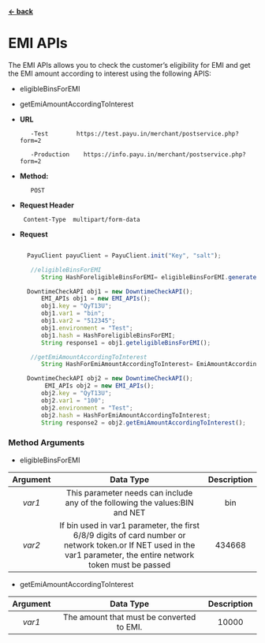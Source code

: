 
[**<- back**](/Users/sumit.pawar/Desktop/Java_SDK/payu-java/src/readme1.md)

# EMI APIs
The EMI APIs allows you to check the customer’s eligibility for EMI and get the EMI amount according to interest using the following APIS:

* eligibleBinsForEMI
* getEmiAmountAccordingToInterest



* **URL**

         -Test        https://test.payu.in/merchant/postservice.php?form=2

         -Production	https://info.payu.in/merchant/postservice.php?form=2



* **Method:**

         POST


*  **Request Header**

        Content-Type  multipart/form-data


* **Request**

  ```javascript

    PayuClient payuClient = PayuClient.init("Key", "salt");

     //eligibleBinsForEMI
        String HashForeligibleBinsForEMI= eligibleBinsForEMI.generateHashForeligibleBinsForEMI();

    DowntimeCheckAPI obj1 = new DowntimeCheckAPI();
        EMI_APIs obj1 = new EMI_APIs();
        obj1.key = "QyT13U";
        obj1.var1 = "bin";
        obj1.var2 = "512345";
        obj1.environment = "Test";
        obj1.hash = HashForeligibleBinsForEMI;
        String response1 = obj1.geteligibleBinsForEMI();

     //getEmiAmountAccordingToInterest
        String HashForEmiAmountAccordingToInterest= EmiAmountAccordingToInterest.generateHashForEmiAmountAccordingToInterest();

    DowntimeCheckAPI obj2 = new DowntimeCheckAPI();
         EMI_APIs obj2 = new EMI_APIs();
        obj2.key = "QyT13U";
        obj2.var1 = "100";
        obj2.environment = "Test";
        obj2.hash = HashForEmiAmountAccordingToInterest;
        String response2 = obj2.getEmiAmountAccordingToInterest();


  ```



### Method Arguments

* eligibleBinsForEMI

| Argument |                                         Data Type                                         | Description |
|:--------:|:-----------------------------------------------------------------------------------------:|:-----------:|
|  *var1*  |       This parameter needs can include any of the following the values:BIN and NET        |     bin     |
|  *var2*  | If bin used in var1 parameter, the first 6/8/9 digits of card number or network token.or If NET used in the var1 parameter, the entire network token must be passed |     434668     |

* getEmiAmountAccordingToInterest

| Argument |                       Data Type                        | Description |
|:--------:|:------------------------------------------------------:|:-----------:|
|  *var1*  |  The amount that must be converted to EMI. |   10000    |
